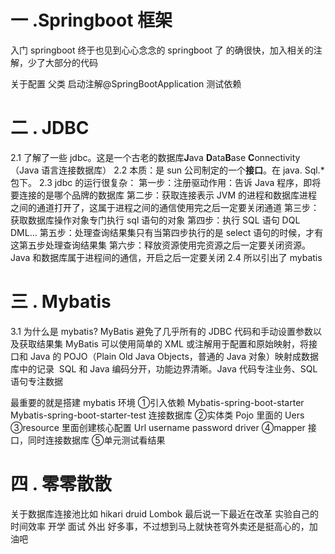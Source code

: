 # 一 .Springboot 框架
入门 springboot 
终于也见到心心念念的 springboot 了
的确很快，加入相关的注解，少了大部分的代码


关于配置
父类
启动注解@SpringBootApplication
测试依赖

# 二 . JDBC
2.1 了解了一些 jdbc。这是一个古老的数据库**J**ava **D**ata**B**ase **C**onnectivity（Java 语言连接数据库）
2.2 本质：是 sun 公司制定的一个**接口**。在 java. Sql.*包下。
2.3 jdbc 的运行很复杂：
第一步：注册驱动作用：告诉 Java 程序，即将要连接的是哪个品牌的数据库
第二步：获取连接表示 JVM 的进程和数据库进程之间的通道打开了，这属于进程之间的通信使用完之后一定要关闭通道
第三步：获取数据库操作对象专门执行 sql 语句的对象
第四步：执行 SQL 语句	DQL DML…
第五步：处理查询结果集只有当第四步执行的是 select 语句的时候，才有这第五步处理查询结果集
第六步：释放资源使用完资源之后一定要关闭资源。Java 和数据库属于进程间的通信，开启之后一定要关闭
2.4 所以引出了 mybatis

# 三 . Mybatis
3.1 为什么是 mybatis?
MyBatis 避免了几乎所有的 JDBC 代码和手动设置参数以及获取结果集
MyBatis 可以使用简单的 XML 或注解用于配置和原始映射，将接口和 Java 的 POJO（Plain Old Java Objects，普通的 Java 对象）映射成数据库中的记录
 SQL 和 Java 编码分开，功能边界清晰。Java 代码专注业务、SQL 语句专注数据

最重要的就是搭建 mybatis 环境
①引入依赖
Mybatis-spring-boot-starter
Mybatis-spring-boot-starter-test
连接数据库
②实体类
Pojo 里面的 Uers
③resource 里面创建核心配置
Url username password driver
④mapper 接口，同时连接数据库
⑤单元测试看结果


# 四 . 零零散散
关于数据库连接池比如 hikari druid
Lombok
最后说一下最近在改革
	实验自己的时间效率
	开学 
	面试
	外出
好多事，不过想到马上就快苍穹外卖还是挺高心的，加油吧
 

